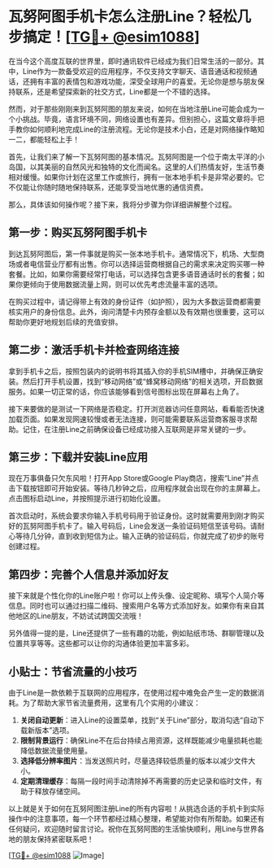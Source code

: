 # 瓦努阿图手机卡怎么注册Line？轻松几步搞定！[[TG💪+ @esim1088](https://t.me/s/esim1088)]

在当今这个高度互联的世界里，即时通讯软件已经成为我们日常生活的一部分。其中，Line作为一款备受欢迎的应用程序，不仅支持文字聊天、语音通话和视频通话，还拥有丰富的表情包和游戏功能，深受全球用户的喜爱。无论你是想与朋友保持联系，还是希望探索新的社交方式，Line都是一个不错的选择。

然而，对于那些刚刚来到瓦努阿图的朋友来说，如何在当地注册Line可能会成为一个小挑战。毕竟，语言环境不同，网络设置也有差异。但别担心，这篇文章将手把手教你如何顺利地完成Line的注册流程。无论你是技术小白，还是对网络操作略知一二，都能轻松上手！

首先，让我们来了解一下瓦努阿图的基本情况。瓦努阿图是一个位于南太平洋的小岛国，以其美丽的自然风光和独特的文化而闻名。这里的人们热情友好，生活节奏相对缓慢。如果你计划在这里工作或旅行，拥有一张本地手机卡是非常必要的。它不仅能让你随时随地保持联系，还能享受当地优惠的通信资费。

那么，具体该如何操作呢？接下来，我将分步骤为你详细讲解整个过程。

## 第一步：购买瓦努阿图手机卡

到达瓦努阿图后，第一件事就是购买一张本地手机卡。通常情况下，机场、大型商场或者电信营业厅都有出售。你可以选择运营商根据自己的需求来决定购买哪一种套餐。比如，如果你需要经常打电话，可以选择包含更多语音通话时长的套餐；如果你更倾向于使用数据流量上网，则可以优先考虑流量丰富的选项。

在购买过程中，请记得带上有效的身份证件（如护照），因为大多数运营商都需要核实用户的身份信息。此外，询问清楚卡内预存金额以及有效期也很重要，这可以帮助你更好地规划后续的充值安排。

## 第二步：激活手机卡并检查网络连接

拿到手机卡之后，按照包装内的说明书将其插入你的手机SIM槽中，并确保正确安装。然后打开手机设置，找到“移动网络”或“蜂窝移动网络”的相关选项，开启数据服务。如果一切正常的话，你应该能够看到信号图标出现在屏幕右上角了。

接下来要做的是测试一下网络是否稳定。打开浏览器访问任意网站，看看能否快速加载页面。如果发现网速较慢或者无法连接，则可能需要联系运营商客服寻求帮助。记住，在注册Line之前确保设备已经成功接入互联网是非常关键的一步。

## 第三步：下载并安装Line应用

现在万事俱备只欠东风啦！打开App Store或Google Play商店，搜索“Line”并点击下载按钮即可开始安装。等待几秒钟之后，应用程序就会出现在你的主屏幕上。点击图标启动Line，并按照提示进行初始化设置。

首次启动时，系统会要求你输入手机号码用于验证身份。这时就需要用到刚才购买好的瓦努阿图手机卡了。输入号码后，Line会发送一条验证码短信至该号码。请耐心等待几分钟，直到收到短信为止。输入正确的验证码后，你就完成了初步的账号创建过程。

## 第四步：完善个人信息并添加好友

接下来就是个性化你的Line账户啦！你可以上传头像、设定昵称、填写个人简介等信息。同时也可以通过扫描二维码、搜索用户名等方式添加好友。如果你有来自其他地区的Line朋友，不妨试试跨国交流哦！

另外值得一提的是，Line还提供了一些有趣的功能，例如贴纸市场、群聊管理以及位置共享等等。这些都可以让你的沟通体验更加丰富多彩。

## 小贴士：节省流量的小技巧

由于Line是一款依赖于互联网的应用程序，在使用过程中难免会产生一定的数据消耗。为了帮助大家节省流量费用，这里有几个实用的小建议：

1. **关闭自动更新**：进入Line的设置菜单，找到“关于Line”部分，取消勾选“自动下载新版本”选项。
2. **限制背景运行**：确保Line不在后台持续占用资源，这样既能减少电量损耗也能降低数据流量使用量。
3. **选择低分辨率图片**：当发送照片时，尽量选择较低质量的版本以减少文件大小。
4. **定期清理缓存**：每隔一段时间手动清除掉不再需要的历史记录和临时文件，有助于释放存储空间。

以上就是关于如何在瓦努阿图注册Line的所有内容啦！从挑选合适的手机卡到实际操作中的注意事项，每一个环节都经过精心整理，希望能对你有所帮助。如果还有任何疑问，欢迎随时留言讨论。祝你在瓦努阿图的生活愉快顺利，用Line与世界各地的朋友保持紧密联系吧！

[[TG💪+ @esim1088](https://t.me/s/esim1088) ![Image](https://i.postimg.cc/4NQfJmqS/Snipaste-2025-05-13-00-14-12.png)]